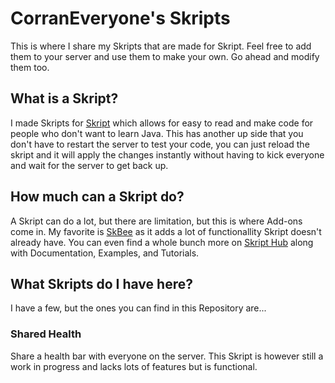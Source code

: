 # CorranEveryone's Skripts
This is where I share my Skripts that are made for Skript. Feel free to add them to your server and use them to make your own. Go ahead and modify them too.

## What is a Skript?
I made Skripts for [Skript](https://github.com/SkriptLang/Skript) which allows for easy to read and make code for people who don't want to learn Java. This has another up side that you don't have to restart the server to test your code, you can just reload the skript and it will apply the changes instantly without having to kick everyone and wait for the server to get back up. 

## How much can a Skript do?
A Skript can do a lot, but there are limitation, but this is where Add-ons come in. My favorite is [SkBee](https://github.com/ShaneBeee/SkBee) as it adds a lot of functionallity Skript doesn't already have. You can even find a whole bunch more on [Skript Hub](https://skripthub.net/) along with Documentation, Examples, and Tutorials.

## What Skripts do I have here?
I have a few, but the ones you can find in this Repository are...
### Shared Health
Share a health bar with everyone on the server. This Skript is however still a work in progress and lacks lots of features but is functional.

